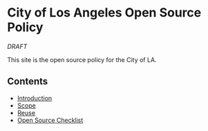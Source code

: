 # City of Los Angeles Open Source Policy 

*DRAFT* 

This site is the open source policy for the City of LA. 

## Contents 

* [Introduction](./pages/introduction.md)
* [Scope](./pages/scope.md)
* [Reuse](./pages/reuse.md)
* [Open Source Checklist](./pages/checklist.md)